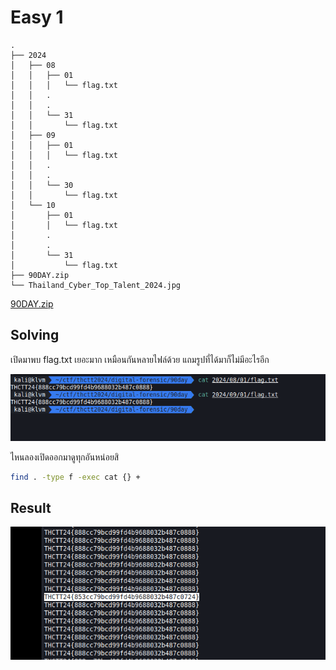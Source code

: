# Easy 1

```text
.
├── 2024
│   ├── 08
│   │   ├── 01
│   │   │   └── flag.txt
│   │   .
│   │   .
│   │   └── 31
│   │       └── flag.txt
│   ├── 09
│   │   ├── 01
│   │   │   └── flag.txt
│   │   .
│   │   .
│   │   └── 30
│   │       └── flag.txt
│   └── 10
│       ├── 01
│       │   └── flag.txt
│       .
│       .
│       └── 31
│           └── flag.txt
├── 90DAY.zip
└── Thailand_Cyber_Top_Talent_2024.jpg
```

[90DAY.zip](../../files/90DAY.zip)

## Solving

เปิดมาพบ flag.txt เยอะมาก เหมือนกันหลายไฟล์ด้วย แถมรูปที่ได้มาก็ไม่มีอะไรอีก

![1.png](../../images/digital-forensic/easy-1/1.png)

ไหนลองเปิดออกมาดูทุกอันหน่อยสิ

```sh
find . -type f -exec cat {} +
```

## Result

![2.png](../../images/digital-forensic/easy-1/2.png)
